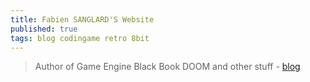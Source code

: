 ```yaml
---
title: Fabien SANGLARD'S Website
published: true
tags: blog codingame retro 8bit
---
```

> Author of Game Engine Black Book DOOM and other stuff - [blog](https://yduf.github.io/tags/#blog-ref)